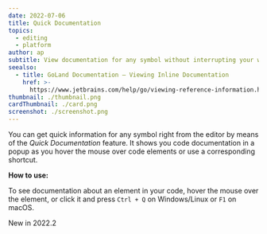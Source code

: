 ```yaml
---
date: 2022-07-06
title: Quick Documentation
topics:
  - editing
  - platform
author: ap
subtitle: View documentation for any symbol without interrupting your workflow.
seealso:
  - title: GoLand Documentation – Viewing Inline Documentation
    href: >-
      https://www.jetbrains.com/help/go/viewing-reference-information.html#inline-quick-documentation
thumbnail: ./thumbnail.png
cardThumbnail: ./card.png
screenshot: ./screenshot.png
---
```


You can get quick information for any symbol right from the editor by means of the _Quick Documentation_ feature.
It shows you code documentation in a popup as you hover the mouse over code elements or use a corresponding shortcut.

**How to use:**

To see documentation about an element in your code, hover the mouse over the element, or click it and press `Ctrl + Q` on Windows/Linux or `F1` on macOS.

<span class="tag is-rounded">New in 2022.2</span>
